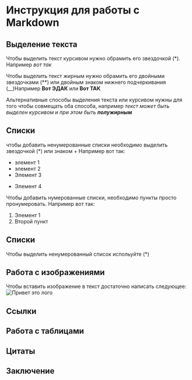 # Инструкция для работы с Markdown

## Выделение текста

Чтобы выделить текст курсивом нужно обрамить его звездочкой (*). Например *вот так*

Чтобы выделить текст жирным нужно обрамить его двойными звездочками (**)  или двойным знаком нижнего подчеркивания (__)Например **Вот ЭДАК** или __Вот ТАК__

Альтернативные способы выделения текста или курсивом нужны для того чтобы совмещать оба способа, например _текст может быть выделен курсивом и при этом быть **полужирным**_

## Списки

чтобы добавить ненумерованные списки необходимо выделить звездочкой (*) или знаком + Например вот так:
* элемент 1
* элемент 2
* Элемент 3
+ Элемент 4

Чтобы добавить нумерованные списки, необходимо пункты просто пронумеровать. Например вот так:
1. Элемент 1
2. Второй пункт


## Списки
Чтобы выделить ненумерованный список испольуйте (*)
## Работа с изображениями

Чтобы вставить изображение в текст достаточно написать следующее:
![Привет это лого](logo.jpg)

## Ссылки

## Работа с таблицами

## Цитаты

## Заключение